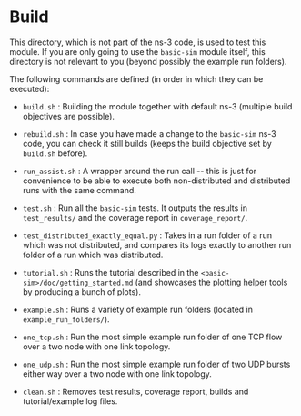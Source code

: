 # Build

This directory, which is not part of the ns-3 code, is used to test this module. If you are only going to use the `basic-sim` module itself, this directory is not relevant to you (beyond possibly the example run folders).

The following commands are defined (in order in which they can be executed):

* `build.sh` : Building the module together with default ns-3 (multiple build objectives are possible).

* `rebuild.sh` : In case you have made a change to the `basic-sim` ns-3 code, you can check it still builds (keeps the build objective set by `build.sh` before).

* `run_assist.sh` : A wrapper around the run call -- this is just for convenience to be able to execute both non-distributed and distributed runs with the same command.

* `test.sh` : Run all the `basic-sim` tests. It outputs the results in `test_results/` and the coverage report in `coverage_report/`.

* `test_distributed_exactly_equal.py` : Takes in a run folder of a run which was not distributed, and compares its logs exactly to another run folder of a run which was distributed.

* `tutorial.sh` : Runs the tutorial described in the `<basic-sim>/doc/getting_started.md` (and showcases the plotting helper tools by producing a bunch of plots).

* `example.sh` : Runs a variety of example run folders (located in `example_run_folders/`).

* `one_tcp.sh` : Run the most simple example run folder of one TCP flow over a two node with one link topology.

* `one_udp.sh` : Run the most simple example run folder of two UDP bursts either way over a two node with one link topology.

* `clean.sh` : Removes test results, coverage report, builds and tutorial/example log files.
